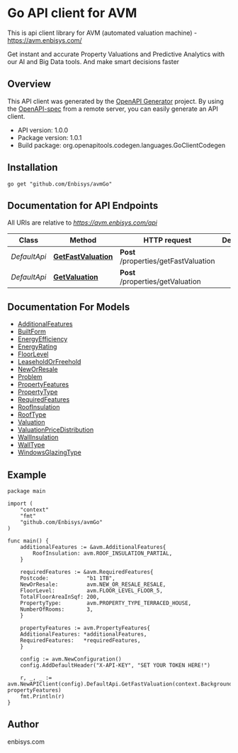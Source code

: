 # Go API client for AVM

This is api client library for AVM (automated valuation machine) - https://avm.enbisys.com/

Get instant and accurate Property Valuations and Predictive Analytics with our AI and Big Data tools. And make smart decisions faster

## Overview
This API client was generated by the [OpenAPI Generator](https://openapi-generator.tech) project.  By using the [OpenAPI-spec](https://www.openapis.org/) from a remote server, you can easily generate an API client.

- API version: 1.0.0
- Package version: 1.0.1
- Build package: org.openapitools.codegen.languages.GoClientCodegen

## Installation

```
go get "github.com/Enbisys/avmGo"
```

## Documentation for API Endpoints

All URIs are relative to *https://avm.enbisys.com/api*

Class | Method | HTTP request | Description
------------ | ------------- | ------------- | -------------
*DefaultApi* | [**GetFastValuation**](docs/DefaultApi.md#getfastvaluation) | **Post** /properties/getFastValuation | 
*DefaultApi* | [**GetValuation**](docs/DefaultApi.md#getvaluation) | **Post** /properties/getValuation | 


## Documentation For Models

 - [AdditionalFeatures](docs/AdditionalFeatures.md)
 - [BuiltForm](docs/BuiltForm.md)
 - [EnergyEfficiency](docs/EnergyEfficiency.md)
 - [EnergyRating](docs/EnergyRating.md)
 - [FloorLevel](docs/FloorLevel.md)
 - [LeaseholdOrFreehold](docs/LeaseholdOrFreehold.md)
 - [NewOrResale](docs/NewOrResale.md)
 - [Problem](docs/Problem.md)
 - [PropertyFeatures](docs/PropertyFeatures.md)
 - [PropertyType](docs/PropertyType.md)
 - [RequiredFeatures](docs/RequiredFeatures.md)
 - [RoofInsulation](docs/RoofInsulation.md)
 - [RoofType](docs/RoofType.md)
 - [Valuation](docs/Valuation.md)
 - [ValuationPriceDistribution](docs/ValuationPriceDistribution.md)
 - [WallInsulation](docs/WallInsulation.md)
 - [WallType](docs/WallType.md)
 - [WindowsGlazingType](docs/WindowsGlazingType.md)

## Example
~~~
package main

import (
	"context"
	"fmt"
	"github.com/Enbisys/avmGo"
)

func main() {
    additionalFeatures := &avm.AdditionalFeatures{
        RoofInsulation: avm.ROOF_INSULATION_PARTIAL,
    }

    requiredFeatures := &avm.RequiredFeatures{
	Postcode:            "b1 1TB",
	NewOrResale:         avm.NEW_OR_RESALE_RESALE,
	FloorLevel:          avm.FLOOR_LEVEL_FLOOR_5,
	TotalFloorAreaInSqf: 200,
	PropertyType:        avm.PROPERTY_TYPE_TERRACED_HOUSE,
	NumberOfRooms:       3,
    }

    propertyFeatures := avm.PropertyFeatures{
	AdditionalFeatures: *additionalFeatures,
	RequiredFeatures:   *requiredFeatures,
    }

    config := avm.NewConfiguration()
    config.AddDefaultHeader("X-API-KEY", "SET YOUR TOKEN HERE!")

    r, _, _ := avm.NewAPIClient(config).DefaultApi.GetFastValuation(context.Background(), propertyFeatures)
    fmt.Println(r)
}
~~~

## Author

enbisys.com

